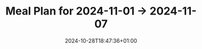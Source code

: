 ---
title: Meal Plan for 2024-11-01 -> 2024-11-07
date: 2024-10-28T18:47:36+01:00
plan_start: 2024-11-01
plan_end: 2024-11-07
meals: 
    # 2 lunch
    curry_vietnamita_de_pescado: 6
    # 2 lunch
    marry_me_chicken_pasta: 4
    # 2 lunch
    one_pot_sausage_casserole_with_garlic_breadcrumbs: 4
    # 2 dinner
    spiced_carrot_and_lentil_soup: 4
    # 2 dinner
    portobellos_rellenos_de_pollo_low_carb: 6
    # 1 dinner
    parmesan_french_toast: 2
    # 2 dinner
    char_siu_bao_pork_buns: 6
    # 1 breakfast
    healthy_banana_oatmeal_pancakes: 3
---